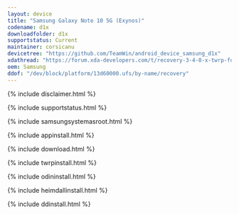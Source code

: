 ```yaml
---
layout: device
title: "Samsung Galaxy Note 10 5G (Exynos)"
codename: d1x
downloadfolder: d1x
supportstatus: Current
maintainer: corsicanu
devicetree: "https://github.com/TeamWin/android_device_samsung_d1x"
xdathread: "https://forum.xda-developers.com/t/recovery-3-4-0-x-twrp-for-galaxy-note-10-5g-exynos.4198409/"
oem: Samsung
ddof: "/dev/block/platform/13d60000.ufs/by-name/recovery"
---
```


{% include disclaimer.html %}

{% include supportstatus.html %}

{% include samsungsystemasroot.html %}

{% include appinstall.html %}

{% include download.html %}

{% include twrpinstall.html %}

{% include odininstall.html %}

{% include heimdallinstall.html %}

{% include ddinstall.html %}

